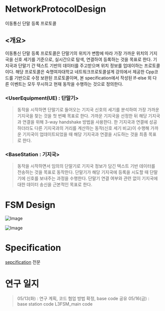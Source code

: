# NetworkProtocolDesign
이동통신 단말 등록 프로토콜


## <개요>

  이동통신 단말 등록 프로토콜은 단말기의 위치가 변함에 따라 가장 가까운 위치의 기지국을 신호 세기를 기준으로, 실시간으로 탐색, 연결하여 등록하는 것을 목표로 한다. 기지국과 단말기 간 텍스트 기반의 데이터를 주고받으며 위치 정보를 업데이하는 프로토콜이다.
 해당 프로토콜은 숙명여자대학교 네트워크프로토콜설계 강의에서 제공한 Cpp코드를 기반으로 수정 보완된 프로토콜이며, 본 specification에서 작성된 If-else 외 다른 이벤트는 모두 무시하고 현재 동작을 수행하는 것으로 정의한다.


### <UserEquipment(UE) : 단말기>

> 동작을 시작하면 단말기로 들어오는 기지국 신호의 세기를 분석하여 가장 가까운 기지국을 찾는 것을 첫 번째 목표로 한다. 가까운 기지국을 선정한 뒤 해당 기지국과 연결을 위해 3-way handshake 방법을 사용한다. 한 기지국과 연결에 성공하더라도 다른 기지국과의 거리를 계산하는 동작(신호 세기 비교)이 수행해 가까운 기지국이 업데이트되었을 때 해당 기지국과 연결을 시도하는 것을 최종 목표로 한다.


### <BaseStation : 기지국>

> 동작을 시작하면서 임의의 단말기로 기지국 정보가 담긴 텍스트 기반 데이터를 전송하는 것을 목표로 동작한다. 단말기가 해당 기지국에 등록을 시도할 때 단말기에 신호를 보내주는 과정을 수행한다. 단말기 연결 여부와 관련 없이 기지국에 대한 데이터 송신을 근본적인 목표로 한다.

# FSM Design
![Image](https://github.com/user-attachments/assets/d508cb94-2c0a-4080-8dc2-e85fc607aa12)

![Image](https://github.com/user-attachments/assets/3148bace-4b02-49e6-8b33-6fd7fa68fb06)


# Specification

[sepcification](https://docs.google.com/document/d/1CPrHq24S4n9PZwCJH4p2SVPPtfjFayoqZT9yWprQpQs/edit?usp=sharing) 전문


# 연구 일지
> 05/13(화) : 연구 계획, 코드 협업 방법 확정, base code 공유
> 05/16(금) : base station code L3FSM_main code
